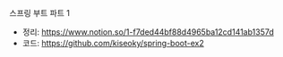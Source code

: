 스프링 부트 파트 1
- 정리: https://www.notion.so/1-f7ded44bf88d4965ba12cd141ab1357d
- 코드: https://github.com/kiseoky/spring-boot-ex2
